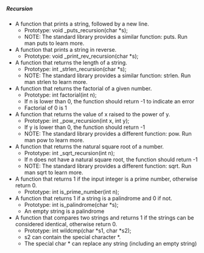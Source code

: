##### Recursion
- A function that prints a string, followed by a new line.
    - Prototype: void _puts_recursion(char *s);
    - NOTE: The standard library provides a similar function: puts. Run man puts to learn more.
- A function that prints a string in reverse.
    - Prototype: void _print_rev_recursion(char *s);
- A function that returns the length of a string.
    - Prototype: int _strlen_recursion(char *s);
    - NOTE: The standard library provides a similar function: strlen. Run man strlen to learn more.
- A function that returns the factorial of a given number.
    - Prototype: int factorial(int n);
    - If n is lower than 0, the function should return -1 to indicate an error
    - Factorial of 0 is 1
- A function that returns the value of x raised to the power of y.
    - Prototype: int _pow_recursion(int x, int y);
    - If y is lower than 0, the function should return -1
    - NOTE: The standard library provides a different function: pow. Run man pow to learn more.
- A function that returns the natural square root of a number.
    - Prototype: int _sqrt_recursion(int n);
    - If n does not have a natural square root, the function should return -1
    - NOTE: The standard library provides a different function: sqrt. Run man sqrt to learn more.
- A function that returns 1 if the input integer is a prime number, otherwise return 0.
    - Prototype: int is_prime_number(int n);
- A function that returns 1 if a string is a palindrome and 0 if not.
    - Prototype: int is_palindrome(char *s);
    - An empty string is a palindrome
- A function that compares two strings and returns 1 if the strings can be considered identical, otherwise return 0.
    - Prototype: int wildcmp(char *s1, char *s2);
    - s2 can contain the special character *.
    - The special char * can replace any string (including an empty string)
